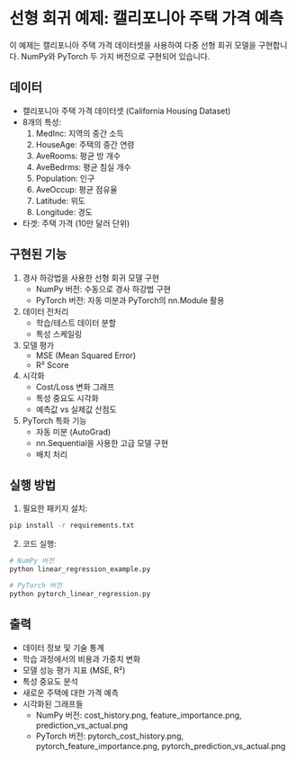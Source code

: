 # 선형 회귀 예제: 캘리포니아 주택 가격 예측

이 예제는 캘리포니아 주택 가격 데이터셋을 사용하여 다중 선형 회귀 모델을 구현합니다. NumPy와 PyTorch 두 가지 버전으로 구현되어 있습니다.

## 데이터
- 캘리포니아 주택 가격 데이터셋 (California Housing Dataset)
- 8개의 특성:
  1. MedInc: 지역의 중간 소득
  2. HouseAge: 주택의 중간 연령
  3. AveRooms: 평균 방 개수
  4. AveBedrms: 평균 침실 개수
  5. Population: 인구
  6. AveOccup: 평균 점유율
  7. Latitude: 위도
  8. Longitude: 경도
- 타겟: 주택 가격 (10만 달러 단위)

## 구현된 기능
1. 경사 하강법을 사용한 선형 회귀 모델 구현
   - NumPy 버전: 수동으로 경사 하강법 구현
   - PyTorch 버전: 자동 미분과 PyTorch의 nn.Module 활용
2. 데이터 전처리
   - 학습/테스트 데이터 분할
   - 특성 스케일링
3. 모델 평가
   - MSE (Mean Squared Error)
   - R² Score
4. 시각화
   - Cost/Loss 변화 그래프
   - 특성 중요도 시각화
   - 예측값 vs 실제값 산점도
5. PyTorch 특화 기능
   - 자동 미분 (AutoGrad)
   - nn.Sequential을 사용한 고급 모델 구현
   - 배치 처리

## 실행 방법
1. 필요한 패키지 설치:
```bash
pip install -r requirements.txt
```

2. 코드 실행:
```bash
# NumPy 버전
python linear_regression_example.py

# PyTorch 버전
python pytorch_linear_regression.py
```

## 출력
- 데이터 정보 및 기술 통계
- 학습 과정에서의 비용과 가중치 변화
- 모델 성능 평가 지표 (MSE, R²)
- 특성 중요도 분석
- 새로운 주택에 대한 가격 예측
- 시각화된 그래프들
  - NumPy 버전: cost_history.png, feature_importance.png, prediction_vs_actual.png
  - PyTorch 버전: pytorch_cost_history.png, pytorch_feature_importance.png, pytorch_prediction_vs_actual.png 
